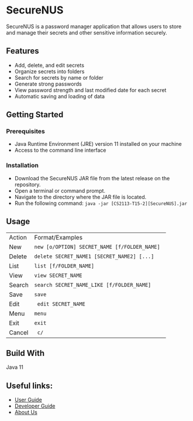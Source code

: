 # SecureNUS
SecureNUS is a password manager application that allows users to store and manage their secrets and 
other sensitive information securely.

## Features
+ Add, delete, and edit secrets
+ Organize secrets into folders
+ Search for secrets by name or folder
+ Generate strong passwords
+ View password strength and last modified date for each secret
+ Automatic saving and loading of data

## Getting Started
### Prerequisites
+ Java Runtime Environment (JRE) version 11 installed on your machine
+ Access to the command line interface

### Installation
+ Download the SecureNUS JAR file from the latest release on the repository.
+ Open a terminal or command prompt.
+ Navigate to the directory where the JAR file is located.
+ Run the following command: `java -jar [CS2113-T15-2][SecureNUS].jar`

## Usage
<table>
    <tr>
        <td>Action </td>
        <td>Format/Examples </td>
    </tr>
    <tr>
        <td>New </td>
        <td><code>new [o/OPTION] SECRET_NAME [f/FOLDER_NAME] </code> </td>
    </tr>
    <tr>
        <td>Delete</td>
        <td><code>delete SECRET_NAME1 [SECRET_NAME2] [...] </code></td>
    </tr>
    <tr>
        <td>List</td>
        <td><code>list [f/FOLDER_NAME]</code></td>
    </tr>
    <tr>
        <td>View </td>
        <td><code>view SECRET_NAME</code></td>
    </tr>
    <tr>
        <td>Search</td>
        <td><code>search SECRET_NAME_LIKE [f/FOLDER_NAME]</code></td>
    </tr>
    <tr>
        <td>Save</td>
        <td><code>save</code></td>
    </tr>
    <tr>
        <td>Edit</td>
        <td><code> edit SECRET_NAME </code></td>
    </tr>
    <tr>
        <td>Menu</td>
        <td><code>menu</code></td>
    </tr>
    <tr>
        <td> Exit </td>
        <td> <code>exit</code></td>
    </tr>
    <tr>
        <td> Cancel </td>
        <td> <code> c/ </code></td>
    </tr>
</table>

## Build With
Java 11

## Useful links:
* [User Guide](UserGuide.md)
* [Developer Guide](DeveloperGuide.md)
* [About Us](AboutUs.md)
